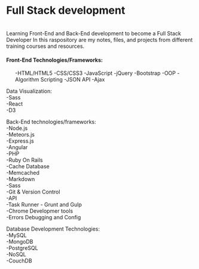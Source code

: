 <h1>Full Stack development</h1>
<br>Learning Front-End and Back-End development to become a Full Stack Developer
In this raspository are my notes, files, and projects from different training courses and resources.

<h4>Front-End Technologies/Frameworks:</h4>
<ul>
<il>-HTML/HTML5</il>
<il>-CSS/CSS3</il>
<il>-JavaScript</il>
<il>-jQuery</il>
<il>-Bootstrap</il>
<il>-OOP</il>
<il>-Algorithm Scripting</il>
<il>-JSON API</il>
<il>-Ajax</il>
</ul>
 
Data Visualization:
<br>-Sass
<br>-React
<br>-D3
 
Back-End technologies/frameworks:
<br>-Node.js
<br>-Meteors.js
<br>-Express.js
<br>-Angular
<br>-PHP
<br>-Ruby On Rails
<br>-Cache Database
<br>-Memcached
<br>-Markdown
<br>-Sass
<br>-Git & Version Control
<br>-API
<br>-Task Runner - Grunt and Gulp
<br>-Chrome Developmer tools
<br>-Errors Debugging and Config
  
Database Development Technologies:
<br>-MySQL
<br>-MongoDB
<br>-PostgreSQL
<br>-NoSQL
<br>-CouchDB
  
  
  
  
